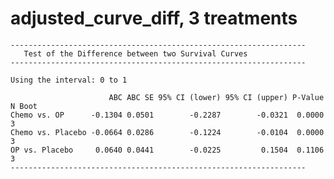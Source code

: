 # adjusted_curve_diff, 3 treatments

    ------------------------------------------------------------------
       Test of the Difference between two Survival Curves
    ------------------------------------------------------------------
    
    Using the interval: 0 to 1 
    
                          ABC ABC SE 95% CI (lower) 95% CI (upper) P-Value N Boot
    Chemo vs. OP      -0.1304 0.0501        -0.2287        -0.0321  0.0000      3
    Chemo vs. Placebo -0.0664 0.0286        -0.1224        -0.0104  0.0000      3
    OP vs. Placebo     0.0640 0.0441        -0.0225         0.1504  0.1106      3
    ------------------------------------------------------------------

